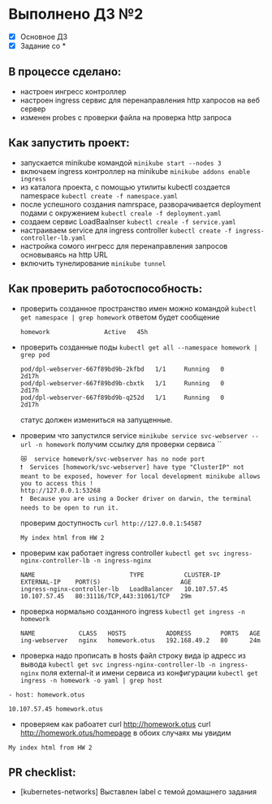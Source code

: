 # Выполнено ДЗ №2

 - [X] Основное ДЗ
 - [x] Задание со *

## В процессе сделано:
 - настроен ингресс контроллер
 - настроен ingress сервис для перенаправления http хапросов на веб сервер
 - изменен probes с проверки файла на проверка http запроса

## Как запустить проект:
 - запускается minikube командой ``` minikube start --nodes 3 ```
 - включаем ingress контроллер на minikube ``` minikube addons enable ingress ```
 - из каталога проекта, с помощью утилиты kubectl создается namespace ``` kubectl create -f namespace.yaml ```
 - после успешного создания namrspace, разворачивается deployment подами с окружением ``` kubectl creale -f deployment.yaml ```
 - создаем сервис LoadBaalnser ```kubectl creale -f service.yaml```
 - настраиваем service для ingress controller ``` kubectl create -f ingress-controller-lb.yaml ```
 - настройка сомого ингресс для перенаправления запросов основываясь на http URL
 - включить тунелирование ``` minikube tunnel ```


## Как проверить работоспособность:
 - проверить созданное пространство имен можно командой ``` kubectl get namespace | grep homework ```
    ответом будет сообщение 
    ```console
    homework               Active   45h
    ```
  - проверить созданные поды ``` kubectl get all --namespace homework | grep pod ```
    ``` console
    pod/dpl-webserver-667f89bd9b-2kfbd   1/1     Running   0          2d17h
    pod/dpl-webserver-667f89bd9b-cbxtk   1/1     Running   0          2d17h
    pod/dpl-webserver-667f89bd9b-q252d   1/1     Running   0          2d17h
    ```
    статус должен измениться на запущенные.
  - проверим что запустился service  ``` minikube service svc-webserver --url -n homework ```
    получим ссылку для проверки сервиса ``
    ``` console 
    😿  service homework/svc-webserver has no node port
    ❗  Services [homework/svc-webserver] have type "ClusterIP" not meant to be exposed, however for local development minikube allows you to access this !
    http://127.0.0.1:53268
    ❗  Because you are using a Docker driver on darwin, the terminal needs to be open to run it.
    ```
    проверим доступность ``` curl http://127.0.0.1:54587 ```    
    ```console
    My index html from HW 2
    ```
  - проверим как работает ingress controller ``` kubectl get svc ingress-nginx-controller-lb -n ingress-nginx ```
    ```
    NAME                          TYPE           CLUSTER-IP     EXTERNAL-IP    PORT(S)                      AGE
    ingress-nginx-controller-lb   LoadBalancer   10.107.57.45   10.107.57.45   80:31116/TCP,443:31061/TCP   29m
    ```
  - проверка нормально созданного ingress ``` kubectl get ingress -n homework ```
    ```
    NAME            CLASS   HOSTS           ADDRESS        PORTS   AGE
    ing-webserver   nginx   homework.otus   192.168.49.2   80      24m
    ```

  - проверка надо прописать в hosts файл строку вида ip адресс из вывода ``` kubectl get svc ingress-nginx-controller-lb -n ingress-nginx ``` поля    external-it и имени сервиса из конфигурации  ``` kubectl get ingress -n homework -o yaml | grep host ```
  ```
  - host: homework.otus
  ```
  ``` file: ./hosts
  10.107.57.45 homework.otus
  ```
  - проверяем как рабоатет 
  curl http://homework.otus
  curl http://homework.otus/homepage
в обоих случаях мы увидим 
```
My index html from HW 2
```
## PR checklist:
  - [kubernetes-networks] Выставлен label с темой домашнего задания
